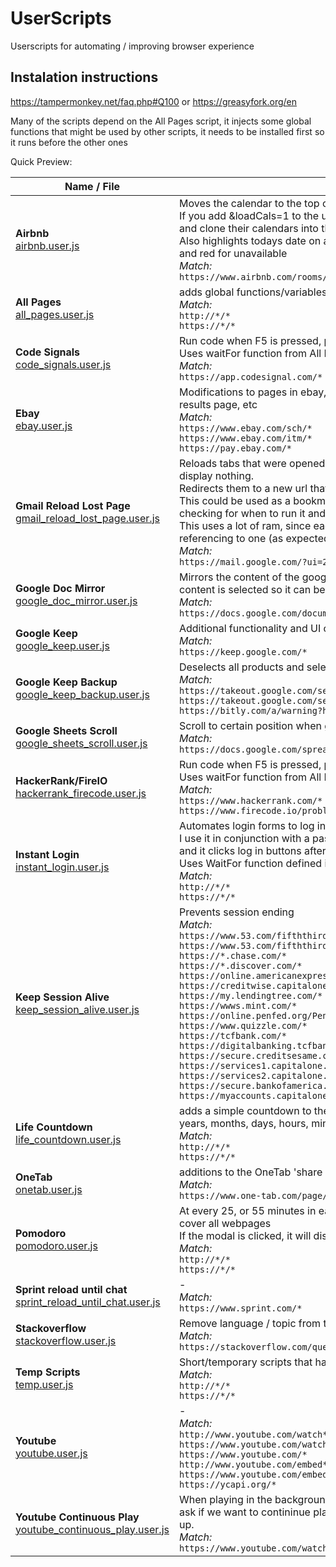 <!-- 





 **DO NOT EDIT THIS FILE.** Make changes to `_readme.md`, and that will be used to create this file -->





# UserScripts
Userscripts for automating / improving browser experience


## Instalation instructions
https://tampermonkey.net/faq.php#Q100
or
https://greasyfork.org/en

Many of the scripts depend on the All Pages script, it injects some global functions that might be used by other scripts, it needs to be installed first so it runs before the other ones

Quick Preview:

<!-- Preview table will be appended at the end of the document) -->

| Name / File | Description / Match |
|---|---|
| **Airbnb**<br>[airbnb.user.js](../master/airbnb.user.js "Airbnb") | Moves the calendar to the top of the page to be able to see availability easily<br>If you add &loadCals=1 to the url, it will load all the links in the 'rooms' array,<br>and clone their calendars into the main page to have them all in one<br>Also highlights todays date on all of them, showing green for available<br>and red for unavailable<br>_Match:_<br>``https://www.airbnb.com/rooms/*``
| **All Pages**<br>[all_pages.user.js](../master/all_pages.user.js "All Pages") | adds global functions/variables, other scripts depend on these<br>_Match:_<br>``http://*/*``<br>``https://*/*``
| **Code Signals**<br>[code_signals.user.js](../master/code_signals.user.js "Code Signals") | Run code when F5 is pressed, prevent reload, and handle how output is displayed<br>Uses waitFor function from All Pages script<br>_Match:_<br>``https://app.codesignal.com/*``
| **Ebay**<br>[ebay.user.js](../master/ebay.user.js "Ebay") | Modifications to pages in ebay, filtering out results, loading delivery dates for items in results page, etc<br>_Match:_<br>``https://www.ebay.com/sch/*``<br>``https://www.ebay.com/itm/*``<br>``https://pay.ebay.com/*``
| **Gmail Reload Lost Page**<br>[gmail_reload_lost_page.user.js](../master/gmail_reload_lost_page.user.js "Gmail Reload Lost Page") | Reloads tabs that were opened from another gmail window and lost reference to it and now display nothing\.<br>Redirects them to a new url that works, matching the email ID<br>This could be used as a bookmarklet instead as well, just using the redirection without checking for when to run it and doing it manually as needed<br>This uses a lot of ram, since each tab reloads a whole new Gmail page instead of all referencing to one \(as expected, but keep it in mind\)<br>_Match:_<br>``https://mail.google.com/?ui=2&view=btop*``
| **Google Doc Mirror**<br>[google_doc_mirror.user.js](../master/google_doc_mirror.user.js "Google Doc Mirror") | Mirrors the content of the google doc in a new window\. If the window is clicked the whole content is selected so it can be copied easily<br>_Match:_<br>``https://docs.google.com/document/d/*``
| **Google Keep**<br>[google_keep.user.js](../master/google_keep.user.js "Google Keep") | Additional functionality and UI changes for Google Keep<br>_Match:_<br>``https://keep.google.com/*``
| **Google Keep Backup**<br>[google_keep_backup.user.js](../master/google_keep_backup.user.js "Google Keep Backup") | Deselects all products and selects Google Keep to back it up<br>_Match:_<br>``https://takeout.google.com/settings/takeout``<br>``https://takeout.google.com/settings/takeout/``<br>``https://bitly.com/a/warning?hash=2QQtLmu*``
| **Google Sheets Scroll**<br>[google_sheets_scroll.user.js](../master/google_sheets_scroll.user.js "Google Sheets Scroll") | Scroll to certain position when google sheet loads<br>_Match:_<br>``https://docs.google.com/spreadsheets/d/1vctvEcsYrLRACOhMfd9ThbRTbVTmZGwD9p5qIcQNBwQ/*``
| **HackerRank/FireIO**<br>[hackerrank_firecode.user.js](../master/hackerrank_firecode.user.js "HackerRank/FireIO") | Run code when F5 is pressed, prevent reload, and handle how output is displayed<br>Uses waitFor function from All Pages script<br>_Match:_<br>``https://www.hackerrank.com/*``<br>``https://www.firecode.io/problems/index``
| **Instant Login**<br>[instant_login.user.js](../master/instant_login.user.js "Instant Login") | Automates login forms to log in automatically to pages\.<br>I use it in conjunction with a password manager \(LastPass\),<br>and it clicks log in buttons after LastPass fills up the required fields<br>Uses WaitFor function defined in All Pages script<br>_Match:_<br>``http://*/*``<br>``https://*/*``
| **Keep Session Alive**<br>[keep_session_alive.user.js](../master/keep_session_alive.user.js "Keep Session Alive") | Prevents session ending<br>_Match:_<br>``https://www.53.com/fifththird/html/session-timeout-warning-update.html``<br>``https://www.53.com/fifththird/html/session-timeout-warning.html``<br>``https://*.chase.com/*``<br>``https://*.discover.com/*``<br>``https://online.americanexpress.com/*``<br>``https://creditwise.capitalone.com/*``<br>``https://my.lendingtree.com/*``<br>``https://wwws.mint.com/*``<br>``https://online.penfed.org/PenFedOnline/*``<br>``https://www.quizzle.com/*``<br>``https://tcfbank.com/*``<br>``https://digitalbanking.tcfbank.com/*``<br>``https://secure.creditsesame.com/*``<br>``https://services1.capitalone.com/*``<br>``https://services2.capitalone.com/*``<br>``https://secure.bankofamerica.com/*``<br>``https://myaccounts.capitalone.com/*``
| **Life Countdown**<br>[life_countdown.user.js](../master/life_countdown.user.js "Life Countdown") | adds a simple countdown to the bottom corner of every page, that counts down how many years, months, days, hours, minutes, seconds until a specified date<br>_Match:_<br>``http://*/*``<br>``https://*/*``
| **OneTab**<br>[onetab.user.js](../master/onetab.user.js "OneTab") | additions to the OneTab 'share as website' page<br>_Match:_<br>``https://www.one-tab.com/page/*``
| **Pomodoro**<br>[pomodoro.user.js](../master/pomodoro.user.js "Pomodoro") | At every 25, or 55 minutes in each hour, it will add a black modal with a 5 minute timer to cover all webpages<br>If the modal is clicked, it will dissapear briefly, it will also open a google keep TO\-DO list<br>_Match:_<br>``http://*/*``<br>``https://*/*``
| **Sprint reload until chat**<br>[sprint_reload_until_chat.user.js](../master/sprint_reload_until_chat.user.js "Sprint reload until chat") | \-<br>_Match:_<br>``https://www.sprint.com/*``
| **Stackoverflow**<br>[stackoverflow.user.js](../master/stackoverflow.user.js "Stackoverflow") | Remove language / topic from title so it won't be cluttered<br>_Match:_<br>``https://stackoverflow.com/questions*``
| **Temp Scripts**<br>[temp.user.js](../master/temp.user.js "Temp Scripts") | Short/temporary scripts that having a separate page for each seems overkill<br>_Match:_<br>``http://*/*``<br>``https://*/*``
| **Youtube**<br>[youtube.user.js](../master/youtube.user.js "Youtube") | \-<br>_Match:_<br>``http://www.youtube.com/watch*``<br>``https://www.youtube.com/watch*``<br>``https://www.youtube.com/*``<br>``http://www.youtube.com/embed*``<br>``https://www.youtube.com/embed*``<br>``https://ycapi.org/*``
| **Youtube Continuous Play**<br>[youtube_continuous_play.user.js](../master/youtube_continuous_play.user.js "Youtube Continuous Play") | When playing in the background for a long time, youtube will eventually stop the video and<br>ask if we want to contininue playing\. This will click yes automatically when the dialog shows up\.<br>_Match:_<br>``https://www.youtube.com/watch*``

